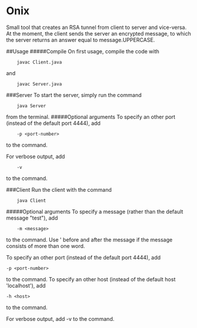 Onix
====

Small tool that creates an RSA tunnel from client to server and vice-versa. At the moment, the client sends the server an encrypted message, to which the server returns an answer equal to message.UPPERCASE.

##Usage
#####Compile
On first usage, compile the code with 
```
    javac Client.java
```
and 
```
    javac Server.java
```

###Server
To start the server, simply run the command
```
    java Server
```
from the terminal. 
#####Optional arguments
To specify an other port (instead of the default port 4444), add 
```
    -p <port-number>
```
to the command.

For verbose output, add
```
    -v
```
to the command.

###Client
Run the client with the command
```
    java Client
```
#####Optional arguments
To specify a message (rather than the default message "test"), add
```
    -m <message> 
```
to the command. Use ' before and after the message if the message consists of more than one word.

To specify an other port (instead of the default port 4444), add 
```
-p <port-number>
```
to the command.
To specify an other host (instead of the default host 'localhost'), add 
```    
-h <host>
```
to the command.

For verbose output, add
    -v
to the command.

